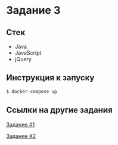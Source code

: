 # Задание 3

## Стек
* Java
* JavaScript
* jQuery

## Инструкция к запуску
```bash
$ docker-compose up
```

## Ссылки на другие задания
[Задание #1](https://github.com/GnomDanon/doczilla-first-task)

[Задание #2](https://github.com/GnomDanon/doczilla-second-task)